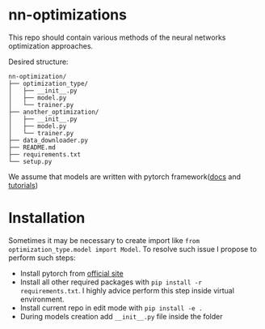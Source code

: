 # nn-optimizations

This repo should contain various methods of the neural networks optimization approaches.

Desired structure:
```
nn-optimization/
├── optimization_type/
│   ├── __init__.py
│   ├── model.py
│   └── trainer.py
├── another_optimization/
│   ├── __init__.py
│   ├── model.py
│   └── trainer.py
├── data_downloader.py
├── README.md
├── requirements.txt
└── setup.py
```

We assume that models are written with pytorch framework([docs](http://pytorch.org/docs/master/) and [tutorials](http://pytorch.org/tutorials/))

# Installation

Sometimes it may be necessary to create import like `from optimization_type.model import Model`. To resolve such issue I propose to perform such steps:

- Install pytorch from [official site](http://pytorch.org/)
- Install all other required packages with `pip install -r requirements.txt`. I highly advice perform this step inside virtual environment.
- Install current repo in edit mode with `pip install -e .`
- During models creation add `__init__.py` file inside the folder
